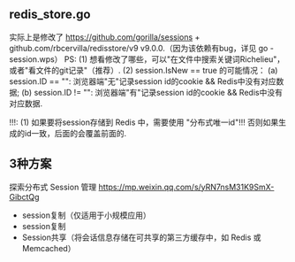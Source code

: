 ## redis_store.go
实际上是修改了 https://github.com/gorilla/sessions + github.com/rbcervilla/redisstore/v9 v9.0.0.（因为该依赖有bug，详见 go - session.wps）
PS:
(1) 想看修改了哪些，可以"在文件中搜索关键词Richelieu"，或者"看文件的git记录"（推荐）.
(2) session.IsNew == true 的可能情况：    (a) session.ID == "": 浏览器端"无"记录session id的cookie && Redis中没有对应数据;
                                        (b) session.ID != "": 浏览器端"有"记录session id的cookie && Redis中没有对应数据.

!!!:
(1) 如果要将session存储到 Redis 中，需要使用 "分布式唯一id"!!! 否则如果生成的id一致，后面的会覆盖前面的.

## 3种方案
探索分布式 Session 管理
    https://mp.weixin.qq.com/s/yRN7nsM31K9SmX-GibctQg
* session复制（仅适用于小规模应用）
* session复制
* Session共享（将会话信息存储在可共享的第三方缓存中，如 Redis 或 Memcached）


